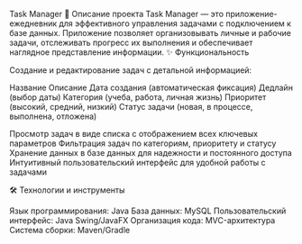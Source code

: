 Task Manager
📝 Описание проекта
Task Manager — это приложение-ежедневник для эффективного управления задачами с подключением к базе данных. Приложение позволяет организовывать личные и рабочие задачи, отслеживать прогресс их выполнения и обеспечивает наглядное представление информации.
✨ Функциональность

Создание и редактирование задач с детальной информацией:

Название
Описание
Дата создания (автоматическая фиксация)
Дедлайн (выбор даты)
Категория (учеба, работа, личная жизнь)
Приоритет (высокий, средний, низкий)
Статус задачи (новая, в процессе, выполнена, отложена)


Просмотр задач в виде списка с отображением всех ключевых параметров
Фильтрация задач по категориям, приоритету и статусу
Хранение данных в базе данных для надежности и постоянного доступа
Интуитивный пользовательский интерфейс для удобной работы с задачами

🛠️ Технологии и инструменты

Язык программирования: Java
База данных: MySQL
Пользовательский интерфейс: Java Swing/JavaFX
Организация кода: MVC-архитектура
Система сборки: Maven/Gradle
